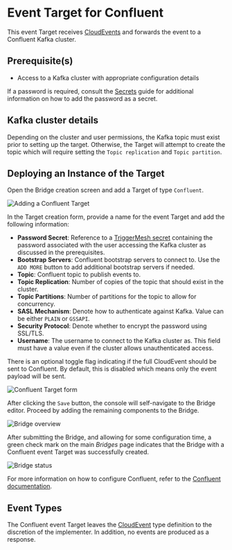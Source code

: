 
# Event Target for Confluent

This event Target receives [CloudEvents][ce] and forwards the event to a Confluent Kafka cluster.

## Prerequisite(s)

- Access to a Kafka cluster with appropriate configuration details

If a password is required, consult the [Secrets](../guides/secrets.md) guide
for additional information on how to add the password as a secret.

## Kafka cluster details

Depending on the cluster and user permissions, the Kafka topic must
exist prior to setting up the target. Otherwise, the Target will attempt to create
the topic which will require setting the `Topic replication` and `Topic partition`.

## Deploying an Instance of the Target

Open the Bridge creation screen and add a Target of type `Confluent`.

![Adding a Confluent Target](../images/confluent-target/create-bridge-1.png)

In the Target creation form, provide a name for the event Target and add the following information:

* **Password Secret**: Reference to a [TriggerMesh secret](../guides/secrets.md) containing the password associated with the user accessing the Kafka cluster as discussed in the prerequisites.
* **Bootstrap Servers**: Confluent bootstrap servers to connect to. Use the `ADD MORE` button to add additional bootstrap servers if needed.
* **Topic**: Confluent topic to publish events to.
* **Topic Replication**: Number of copies of the topic that should exist in the cluster.
* **Topic Partitions**: Number of partitions for the topic to allow for concurrency.
* **SASL Mechanism**: Denote how to authenticate against Kafka. Value can be either `PLAIN` or `GSSAPI`.
* **Security Protocol**: Denote whether to encrypt the password using SSL/TLS.
* **Username**: The username to connect to the Kafka cluster as. This field must have a value even if the cluster allows unauthenticated access.

There is an optional toggle flag indicating if the full CloudEvent should be sent
to Confluent. By default, this is disabled which means only the event payload
will be sent.

![Confluent Target form](../images/confluent-target/create-bridge-2.png)

After clicking the `Save` button, the console will self-navigate to the Bridge editor. Proceed by adding the remaining components to the Bridge.

![Bridge overview](../images/confluent-target/create-bridge-3.png)

After submitting the Bridge, and allowing for some configuration time, a green check mark on the main _Bridges_ page indicates that the Bridge with a Confluent event Target was successfully created.

![Bridge status](../images/bridge-status-green.png)

For more information on how to configure Confluent, refer to the [Confluent documentation][docs].

## Event Types

The Confluent event Target leaves the [CloudEvent][ce] type definition to the discretion of
the implementer. In addition, no events are produced as a response.

[ce]: https://cloudevents.io/
[ce-jsonformat]: https://github.com/cloudevents/spec/blob/v1.0/json-format.md
[docs]: https://docs.confluent.io/current/index.html
